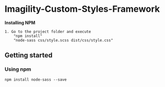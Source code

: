 Imagility-Custom-Styles-Framework
============================================================================

**Installing NPM**

    1. Go to the project folder and execute
        "npm install"
        "node-sass css/style.scss dist/css/style.css"

## Getting started

### Using npm

```
npm install node-sass --save
```